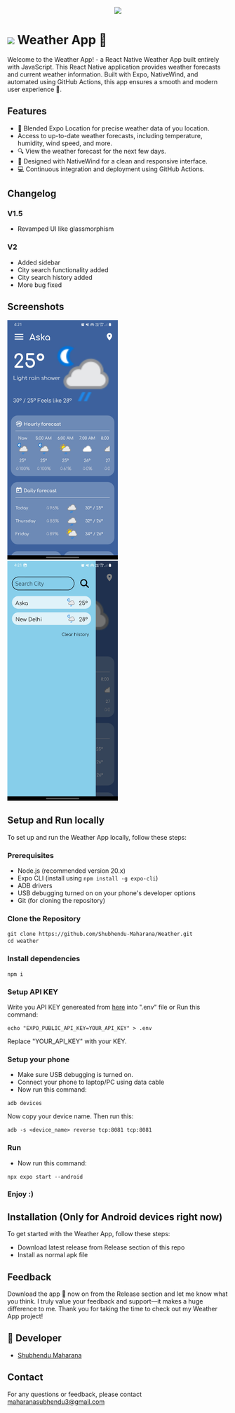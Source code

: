 <p align="center">
    <img src="https://camo.githubusercontent.com/34c36040fc5717eee8a5801f2d1702871f58b1f3c0c04ee64c2a68b299e2e407/68747470733a2f2f626d63646e2e6e6c2f6173736574732f776561746865722d69636f6e732f76332e302f66696c6c2f7376672f706172746c792d636c6f7564792d6461792e737667" width="50%" />
</p>

# <img src="https://camo.githubusercontent.com/5e6c9705a71afe63cb5cc1253dc9544cc35e098a4105f4e5f37b16ffaf580f7b/68747470733a2f2f626d63646e2e6e6c2f6173736574732f776561746865722d69636f6e732f76332e302f66696c6c2f7376672f7261696e2e737667" width="60" />  Weather App 📱

Welcome to the Weather App! - a React Native Weather App built entirely with JavaScript. This React Native application provides weather forecasts and current weather information. Built with Expo, NativeWind, and automated using GitHub Actions, this app ensures a smooth and modern user experience 🚀.

## Features
- 📍 Blended Expo Location for precise weather data of you location. <br>
-  Access to up-to-date weather forecasts, including temperature, humidity, wind speed, and more. <br>
- 🔍 View the weather forecast for the next few days. <br>
- 🌈 Designed with NativeWind for a clean and responsive interface. <br>
- 💻 Continuous integration and deployment using GitHub Actions. <br>

## Changelog
### V1.5
- Revamped UI like glassmorphism

### V2
- Added sidebar
- City search functionality added
- City search history added
- More bug fixed

## Screenshots
<img src="/Screenshots/Screenshot-3.jpg" width="50%" />
<img src="/Screenshots/Screenshot-4.jpg" width="50%" />

## Setup and Run locally
To set up and run the Weather App locally, follow these steps:

### Prerequisites
- Node.js (recommended version 20.x)
- Expo CLI (install using `npm install -g expo-cli`)
- ADB drivers
- USB debugging turned on on your phone's developer options
- Git (for cloning the repository)

### Clone the Repository
```
git clone https://github.com/Shubhendu-Maharana/Weather.git
cd weather
```

### Install dependencies
```
npm i
```

### Setup API KEY
Write you API KEY genereated from [here](https://www.weatherapi.com/) into ".env" file
or
Run this command:
```
echo "EXPO_PUBLIC_API_KEY=YOUR_API_KEY" > .env
```
Replace "YOUR_API_KEY" with your KEY.

### Setup your phone
- Make sure USB debugging is turned on.
- Connect your phone to laptop/PC using data cable
- Now run this command:
```
adb devices
```
Now copy your device name. Then run this:
```
adb -s <device_name> reverse tcp:8081 tcp:8081
```

### Run
- Now run this command:
```
npx expo start --android
```

### Enjoy :)

## Installation (Only for Android devices right now)
To get started with the Weather App, follow these steps:
- Download latest release from Release section of this repo
- Install as normal apk file

## Feedback
Download the app 📱 now on from the Release section and let me know what you think. I truly value your feedback and support—it makes a huge difference to me. Thank you for taking the time to check out my Weather App project!

## 👋 Developer
- [Shubhendu Maharana](https://github.com/Shubhendu-Maharana)

## Contact
For any questions or feedback, please contact maharanasubhendu3@gmail.com
